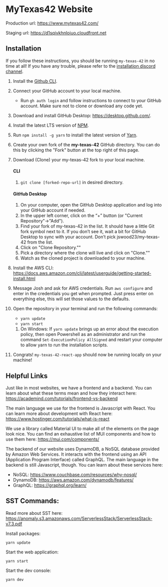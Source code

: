 # MyTexas42 Website

Production url: https://www.mytexas42.com/

<!-- [![Seed Status](https://api.seed.run/jswood23/my-texas-42-react-app/stages/prod/build_badge)](https://console.seed.run/jswood23/my-texas-42-react-app) -->

Staging url: https://d1sqivkhnloiuo.cloudfront.net

## Installation

If you follow these instructions, you should be running `my-texas-42` in no time at all! If you have any trouble, please refer to the [installation discord channel](https://discord.com/channels/1117123045895716944/1117123046571003946).

1. Install the [Github CLI](https://github.com/cli/cli#installation).
1. Connect your GitHub account to your local machine.
   - Run `gh auth login` and follow instructions to connect to your GitHub account. Make sure not to clone or download any code yet.
1. Download and install GitHub Desktop: https://desktop.github.com/.
1. Install the latest LTS version of [NPM](https://nodejs.org/en/download).
1. Run `npm install -g yarn` to install the latest version of [Yarn](https://yarnpkg.com).
1. Create your own fork of the **my-texas-42** GitHub directory. You can do this by clicking the "Fork" button at the top right of this page.
1. Download (Clone) your my-texas-42 fork to your local machine.

   #### CLI

   1. `git clone [forked-repo-url]` in desired directory.

   #### GitHub Desktop

   1. On your computer, open the GitHub Desktop application and log into your GitHub account if needed.
   1. In the upper left corner, click on the “+” button (or "Current Repository"->"Add").
   1. Find your fork of my-texas-42 in the list. It should have a little Git fork symbol next to it. If you don’t see it, wait a bit for GitHub Desktop to sync with your account. Don’t pick jswood23/my-texas-42 from the list.
   1. Click on "Clone Repository.""
   1. Pick a directory where the clone will live and click on "Clone.""
   1. Watch as the cloned project is downloaded to your machine.

1. Install the AWS CLI: https://docs.aws.amazon.com/cli/latest/userguide/getting-started-install.html
1. Message Josh and ask for AWS credentials. Run `aws configure` and enter in the credentials you get when prompted. Just press enter on everything else, this will set those values to the defaults.
1. Open the repository in your terminal and run the following commands:
   - `yarn update`
   - `yarn start`
   1. On Windows: If `yarn update` brings up an error about the execution policy, then open Powershell as an administrator and run the command `Set-ExecutionPolicy AllSigned` and restart your computer to allow yarn to run the installation scripts.
1. Congrats! `my-texas-42-react-app` should now be running locally on your machine!

## Helpful Links

Just like in most websites, we have a frontend and a backend. You can learn about what these terms mean and how they interact here: https://academind.com/tutorials/frontend-vs-backend

The main language we use for the frontend is Javascript with React. You can learn more about development with React here: https://www.hostinger.com/tutorials/what-is-react

We use a library called Material UI to make all of the elements on the page look nice. You can find an exhaustive list of MUI components and how to use them here: https://mui.com/components/

The backend of our website uses DynamoDB, a NoSQL database provided by Amazon Web Services. It interacts with the frontend using an API (Application Program Interface) called GraphQL. The main language in the backend is still Javascript, though. You can learn about these services here:

- NoSQL: https://www.couchbase.com/resources/why-nosql/
- DynamoDB: https://aws.amazon.com/dynamodb/features/
- GraphQL: https://graphql.org/learn/
 
## SST Commands:

Read more about SST here: https://anomaly.s3.amazonaws.com/ServerlessStack/ServerlessStack-v7.3.pdf

Install packages:
```
yarn update
```

Start the web application:
```
yarn start
```

Start the dev console:
```
yarn dev
```